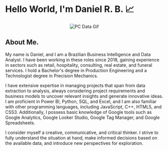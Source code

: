 
# Hello World, I'm Daniel R. B. 📈
<!-- 
![](https://cdn.dribbble.com/users/8619169/screenshots/16116886/media/a63d64bcccad878cb9dfdb9a9f6b6416.gif) -->

<!-- ![](https://static.wixstatic.com/media/6c3893_60b02f5779ab4a239a715f41ba6a007e~mv2_d_5000_1447_s_2.gif) -->

<p align = center>
    <img src = "https://media.tenor.com/2unHkuoMLhcAAAAM/data-code.gif" alt = "PC Data Gif">
</p>

<!-- ![](https://media.tenor.com/2unHkuoMLhcAAAAM/data-code.gif) -->

## About Me. 

My name is Daniel, and I am a Brazilian Business Intelligence and Data Analyst. I have been working in these roles since 2018, gaining experience in sectors such as retail, hospitality, consulting, real estate, and funeral services. I hold a Bachelor's degree in Production Engineering and a Technologist degree in Precision Mechanics.

I have extensive expertise in managing projects that span from data extraction to analysis, always considering project requirements and business models to uncover relevant insights and generate innovative ideas. I am proficient in Power BI, Python, SQL, and Excel, and I am also familiar with other programming languages, including JavaScript, C++, HTML5, and CSS3. Additionally, I possess basic knowledge of Google tools such as Google Analytics, Google Looker Studio, Google Tag Manager, and Google Spreadsheets.

I consider myself a creative, communicative, and critical thinker. I strive to fully understand the situation at hand, make informed decisions based on the available data, and introduce new perspectives for exploration.


